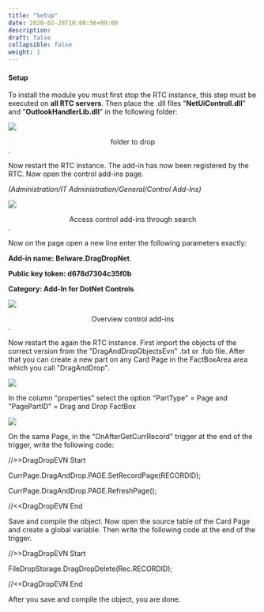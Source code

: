 ```yaml
---
title: "Setup"
date: 2020-02-28T10:08:56+09:00
description: 
draft: false
collapsible: false
weight: 1
---
```


#### Setup

To install the module you must first stop the RTC instance, this step must be executed on **all RTC servers**. Then place the .dll files "**NetUiControll.dll**" and "**OutlookHandlerLib.dll**" in the following folder:

![](/images/connectornav/dragdrop/einr1.png)<center>folder to drop</center>.

Now restart the RTC instance.
The add-in has now been registered by the RTC. Now open the control add-ins page.

*(Administration/IT Administration/General/Control Add-Ins)*

![](/images/connectornav/dragdrop/einr2.png)<center>Access control add-ins through search</center>.

Now on the page open a new line enter the following parameters exactly:

**Add-in name: Belware.DragDropNet**.

**Public key token: d678d7304c35f0b**

**Category: Add-In for DotNet Controls**

![](/images/connectornav/dragdrop/einr3.png)<center>Overview control add-ins</center>.

Now restart the again the RTC instance.
First import the objects of the correct version from the "DragAndDropObjectsEvn" .txt or .fob file.
After that you can create a new part on any Card Page in the FactBoxArea area which you call "DragAndDrop".

![](/images/connectornav/dragdrop/einr4.png)

In the column "properties" select the option "PartType" = Page and "PagePartID" = Drag and Drop FactBox

![](/images/connectornav/dragdrop/einr5.png)

On the same Page, in the "OnAfterGetCurrRecord" trigger at the end of the trigger, write the following code:

//\>\>DragDropEVN Start

CurrPage.DragAndDrop.PAGE.SetRecordPage(RECORDID);

CurrPage.DragAndDrop.PAGE.RefreshPage();

//\<<DragDropEVN End

Save and compile the object.
Now open the source table of the Card Page and create a global variable. Then write the following code at the end of the trigger.

//\>\>DragDropEVN Start

FileDropStorage.DragDropDelete(Rec.RECORDID);

//\<\<DragDropEVN End

After you save and compile the object, you are done.